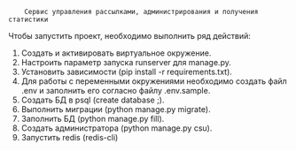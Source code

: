         Сервис управления рассылками, администрирования и получения статистики
Чтобы запустить проект, необходимо выполнить ряд действий:
  1. Создать и активировать виртуальное окружение.
  2. Настроить параметр запуска runserver для manage.py.
  3. Установить зависимости (pip install -r requirements.txt).
  4. Для работы с переменными окружениями необходимо создать файл .env и заполнить его согласно файлу .env.sample.
  5. Создать БД в psql (create database <db name>;).
  6. Выполнить миграции (python manage.py migrate).
  7. Заполнить БД (python manage.py fill).
  8. Создать администратора (python manage.py csu).
  9. Запустить redis (redis-cli)
